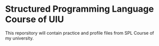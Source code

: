 # Structured Programming Language Course of UIU

This reporsitory will contain practice and profile files from SPL Course of my university.
